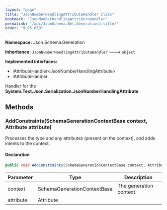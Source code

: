 ```yaml
---
layout: "page"
title: "JsonNumberHandlingAttributeHandler Class"
bookmark: "JsonNumberHandlingAttributeHandler"
permalink: "/api/JsonSchema.Net.Generation/:title/"
order: "9.05.039"
---
```

**Namespace:** Json.Schema.Generation

**Inheritance:**
`JsonNumberHandlingAttributeHandler`
 🡒 
`object`

**Implemented interfaces:**

- IAttributeHandler\<JsonNumberHandlingAttribute\>
- IAttributeHandler

Handler for the **System.Text.Json.Serialization.JsonNumberHandlingAttribute**.

## Methods

### AddConstraints(SchemaGenerationContextBase context, Attribute attribute)

Processes the type and any attributes (present on the context), and adds
intents to the context.

#### Declaration

```c#
public void AddConstraints(SchemaGenerationContextBase context, Attribute attribute)
```

| Parameter | Type | Description |
|---|---|---|
| context | SchemaGenerationContextBase | The generation context. |
| attribute | Attribute |  |



